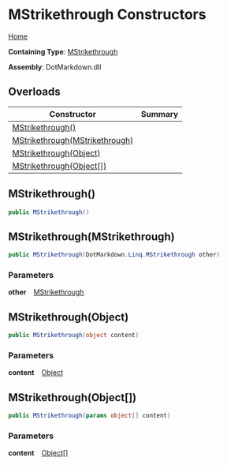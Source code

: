 # MStrikethrough Constructors

[Home](../../../../README.md)

**Containing Type**: [MStrikethrough](../README.md)

**Assembly**: DotMarkdown\.dll

## Overloads

| Constructor | Summary |
| ----------- | ------- |
| [MStrikethrough()](#DotMarkdown_Linq_MStrikethrough__ctor) | |
| [MStrikethrough(MStrikethrough)](#DotMarkdown_Linq_MStrikethrough__ctor_DotMarkdown_Linq_MStrikethrough_) | |
| [MStrikethrough(Object)](#DotMarkdown_Linq_MStrikethrough__ctor_System_Object_) | |
| [MStrikethrough(Object\[\])](#DotMarkdown_Linq_MStrikethrough__ctor_System_Object___) | |

## MStrikethrough\(\) <a name="DotMarkdown_Linq_MStrikethrough__ctor"></a>

```csharp
public MStrikethrough()
```

## MStrikethrough\(MStrikethrough\) <a name="DotMarkdown_Linq_MStrikethrough__ctor_DotMarkdown_Linq_MStrikethrough_"></a>

```csharp
public MStrikethrough(DotMarkdown.Linq.MStrikethrough other)
```

### Parameters

**other** &ensp; [MStrikethrough](../README.md)

## MStrikethrough\(Object\) <a name="DotMarkdown_Linq_MStrikethrough__ctor_System_Object_"></a>

```csharp
public MStrikethrough(object content)
```

### Parameters

**content** &ensp; [Object](https://docs.microsoft.com/en-us/dotnet/api/system.object)

## MStrikethrough\(Object\[\]\) <a name="DotMarkdown_Linq_MStrikethrough__ctor_System_Object___"></a>

```csharp
public MStrikethrough(params object[] content)
```

### Parameters

**content** &ensp; [Object](https://docs.microsoft.com/en-us/dotnet/api/system.object)\[\]